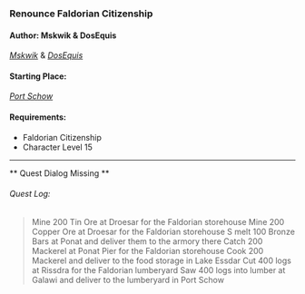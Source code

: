 ### Renounce Faldorian Citizenship
#### Author: Mskwik & DosEquis
_[Mskwik](http://movoda.net/man/Mskwik)_ & _[DosEquis](http://movoda.net/man/DosEquis)_

#### Starting Place:
_[Port Schow](http://movoda.net/man/PortSchow)_

#### Requirements:
* Faldorian Citizenship
* Character Level 15
---
** Quest Dialog Missing **

###### Quest Log:
> Mine 200 Tin Ore at Droesar for the Faldorian storehouse
> Mine 200 Copper Ore at Droesar for the Faldorian storehouse
> S melt 100 Bronze Bars at Ponat and deliver them to the armory there
> Catch 200 Mackerel at Ponat Pier for the Faldorian storehouse
> Cook 200 Mackerel and deliver to the food storage in Lake Essdar
> Cut 400 logs at Rissdra for the Faldorian lumberyard
> Saw 400 logs into lumber at Galawi and deliver to the lumberyard in Port Schow